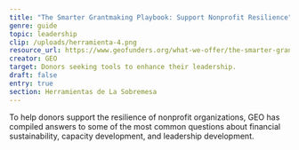 ```yaml
---
title: "The Smarter Grantmaking Playbook: Support Nonprofit Resilience"
genre: guide
topic: leadership
clip: /uploads/herramienta-4.png
resource_url: https://www.geofunders.org/what-we-offer/the-smarter-grantmaking-playbook/support-nonprofit-resilience
creator: GEO
target: Donors seeking tools to enhance their leadership.
draft: false
entry: true
section: Herramientas de La Sobremesa
---
```

<!--StartFragment-->

To help donors support the resilience of nonprofit organizations, GEO has compiled answers to some of the most common questions about financial sustainability, capacity development, and leadership development.

<!--EndFragment-->